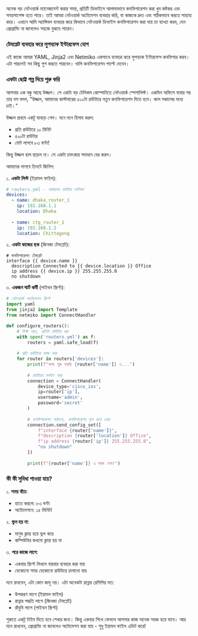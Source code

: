 অনেক বড় নেটওয়ার্ক ম্যানেজমেন্ট করার সময়, প্রতিটি ডিভাইসে আলাদাভাবে কনফিগারেশন করা খুব কষ্টকর এবং সময়সাপেক্ষ হতে পারে। তাই আমরা নেটওয়ার্ক অটোমেশন ব্যবহার করি, যা কাজকে দ্রুত এবং সঠিকভাবে করতে সাহায্য করে। এখানে আমি অ্যান্সিবল ব্যবহার করে কিভাবে নেটওয়ার্ক ডিভাইস কনফিগারেশন করা যায় তা ব্যাখ্যা করব, যেন প্রোগ্রামিং না জানলেও সহজে বুঝতে পারেন।

### টেমপ্লেট ব্যবহার করে লুপব্যাক ইন্টারফেস যোগ

এই কাজে আমরা YAML, Jinja2 এবং Netmiko একসাথে ব্যবহার করে লুপব্যাক ইন্টারফেস কনফিগার করব। এটা পারলেই সব কিছু পুশ করতে পারবেন। খালি কনফিগারেশন পাল্টে দেবেন।

### একটা ছোট্ট গল্প দিয়ে শুরু করি 

আপনার এক বন্ধু আছে উজ্জল। সে একটা বড় টেলিকম কোম্পানিতে নেটওয়ার্ক স্পেশালিস্ট। একদিন অফিসে যাবার পর তার বস বলল, "উজ্জল, আমাদের কাস্টমারের ৫০০টা রাউটারে নতুন কনফিগারেশন দিতে হবে। কাল সকালের মধ্যে চাই।"

উজ্জল প্রথমে একটু ঘাবড়ে গেল। মনে মনে হিসাব করল:

- প্রতি রাউটারে ১০ মিনিট
- ৫০০টা রাউটার
- মোট লাগবে ৮৩ ঘণ্টা!

কিন্তু উজ্জল হাল ছাড়ল না। সে একটা চমৎকার সমাধান বের করল।

আমাদের লাগবে তিনটে জিনিস:

১. **একটা লিস্ট** (ইয়ামল ফাইল):

```yaml
# routers.yml - আমাদের রাউটার তালিকা
devices:
  - name: dhaka_router_1
    ip: 192.168.1.1
    location: Dhaka
    
  - name: ctg_router_1
    ip: 192.168.1.2
    location: Chittagong
```

২. **একটা কাজের ছক** (জিনজা টেমপ্লেট):

```jinja2
# কনফিগারেশন টেমপ্লেট
interface {{ device.name }}
  description Connected to {{ device.location }} Office
  ip address {{ device.ip }} 255.255.255.0
  no shutdown
```

৩. **একজন স্মার্ট কর্মী** (পাইথন স্ক্রিপ্ট):
```python
# নেটওয়ার্ক অটোমেশন স্ক্রিপ্ট
import yaml
from jinja2 import Template
from netmiko import ConnectHandler

def configure_routers():
    # লিস্ট পড়া, প্রতিটা রাউটার ধরা
    with open('routers.yml') as f:
        routers = yaml.safe_load(f)
    
    # প্রতি রাউটারে কাজ করা
    for router in routers['devices']:
        print(f"কাজ শুরু করছি {router['name']} এ...")
        
        # রাউটারে লগইন করা
        connection = ConnectHandler(
            device_type='cisco_ios',
            ip=router['ip'],
            username='admin',
            password='secret'
        )
        
        # কনফিগারেশন পাঠানো, কনফিগারেশন পুশ করে দেয়া
        connection.send_config_set([
            f"interface {router['name']}",
            f"description {router['location']} Office",
            f"ip address {router['ip']} 255.255.255.0",
            "no shutdown"
        ])
        
        print(f"{router['name']} এ কাজ শেষ!")
```

### কী কী সুবিধা পাওয়া যায়?

১. **সময় বাঁচে**: 
- হাতে করলে: ৮৩ ঘণ্টা
- অটোমেশনে: ১৫ মিনিট!

২. **ভুল হয় না**:
- মানুষ ক্লান্ত হয়ে ভুল করে
- কম্পিউটার কখনো ক্লান্ত হয় না

৩. **পরে কাজে লাগে**:
- একবার স্ক্রিপ্ট লিখলে বারবার ব্যবহার করা যায়
- যেকোনো সময় যেকোনো রাউটারে চালানো যায়

মনে রাখবেন, এটা কোন জাদু নয়। এটা অনেকটা রান্নার রেসিপির মত:

- উপকরণ লাগে (ইয়ামল ফাইল)
- রান্নার পদ্ধতি লাগে (জিনজা টেমপ্লেট)
- রাঁধুনি লাগে (পাইথন স্ক্রিপ্ট)

শুরুতে একটু টাইম দিতে হবে শেখার জন্য। কিন্তু একবার শিখে ফেললে আপনার কাজ অনেক সহজ হয়ে যাবে। আর মনে রাখবেন, প্রোগ্রামিং না জানলেও অটোমেশন করা যায় - শুধু ইয়ামল ফাইল এডিট করে!
